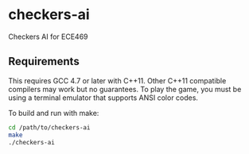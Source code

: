 # checkers-ai
Checkers AI for ECE469

## Requirements
This requires GCC 4.7 or later with C++11.  Other C++11 compatible compilers may work but no guarantees.  To play the game, you must be using a terminal emulator that supports ANSI color codes.

To build and run with make:
```bash
cd /path/to/checkers-ai
make
./checkers-ai
```